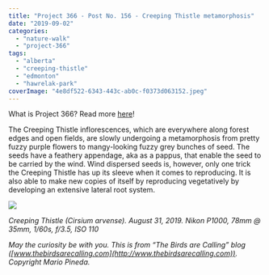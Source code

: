```yaml
---
title: "Project 366 - Post No. 156 - Creeping Thistle metamorphosis"
date: "2019-09-02"
categories: 
  - "nature-walk"
  - "project-366"
tags: 
  - "alberta"
  - "creeping-thistle"
  - "edmonton"
  - "hawrelak-park"
coverImage: "4e8df522-6343-443c-ab0c-f0373d063152.jpeg"
---
```


What is Project 366? Read more [here](https://thebirdsarecalling.com/2019/03/29/project-366/)!

The Creeping Thistle inflorescences, which are everywhere along forest edges and open fields, are slowly undergoing a metamorphosis from pretty fuzzy purple flowers to mangy-looking fuzzy grey bunches of seed. The seeds have a feathery appendage, aka as a pappus, that enable the seed to be carried by the wind. Wind dispersed seeds is, however, only one trick the Creeping Thistle has up its sleeve when it comes to reproducing. It is also able to make new copies of itself by reproducing vegetatively by developing an extensive lateral root system.

![](https://thebirdsarecallingandimustgo.files.wordpress.com/2019/09/4e8df522-6343-443c-ab0c-f0373d063152.jpeg?w=1024)

_Creeping Thistle (Cirsium arvense). August 31, 2019. Nikon P1000, 78mm @ 35mm, 1/60s, f/3.5, ISO 110_

_May the curiosity be with you. This is from “The Birds are Calling” blog ([www.thebirdsarecalling.com](http://www.thebirdsarecalling.com)). Copyright Mario Pineda._
